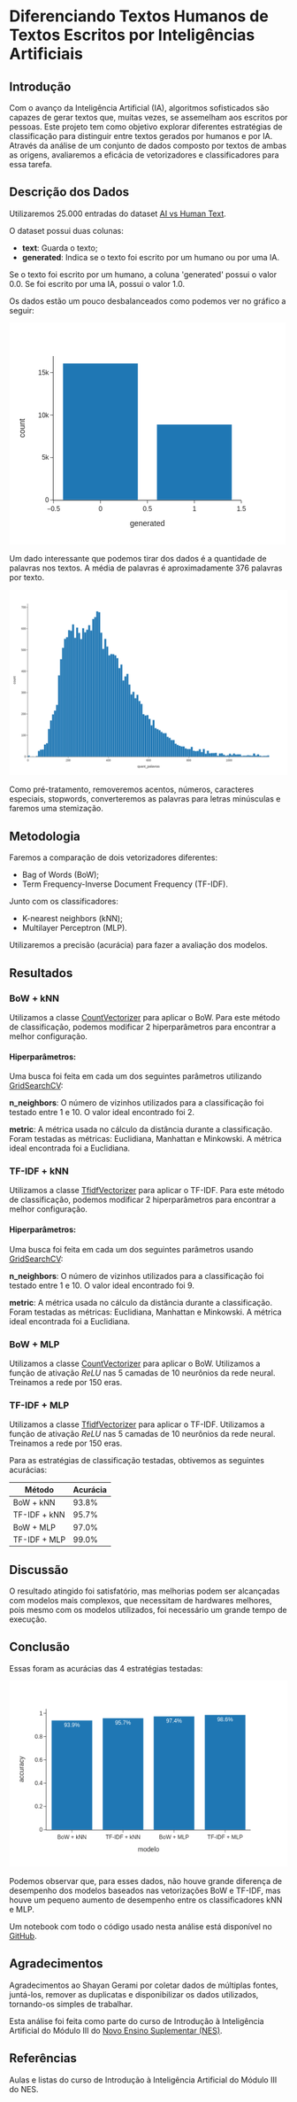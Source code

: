 # Diferenciando Textos Humanos de Textos Escritos por Inteligências Artificiais

## Introdução

Com o avanço da Inteligência Artificial (IA), algoritmos sofisticados são capazes de gerar textos que, muitas vezes, se assemelham aos escritos por pessoas. Este projeto tem como objetivo explorar diferentes estratégias de classificação para distinguir entre textos gerados por humanos e por IA. Através da análise de um conjunto de dados composto por textos de ambas as origens, avaliaremos a eficácia de vetorizadores e classificadores para essa tarefa.

## Descrição dos Dados

Utilizaremos 25.000 entradas do dataset [AI vs Human Text](https://www.kaggle.com/datasets/shanegerami/ai-vs-human-text/data).

O dataset possui duas colunas:

- **text**: Guarda o texto;
- **generated**: Indica se o texto foi escrito por um humano ou por uma IA.

Se o texto foi escrito por um humano, a coluna 'generated' possui o valor 0.0. Se foi escrito por uma IA, possui o valor 1.0.

Os dados estão um pouco desbalanceados como podemos ver no gráfico a seguir:

![Gráfico que mostra o balanceamento dos dados](balanceamento.png)

Um dado interessante que podemos tirar dos dados é a quantidade de palavras nos textos. A média de palavras é aproximadamente 376 palavras por texto.

![Quantidade de palavras nos textos](quant_palavras.png)

Como pré-tratamento, removeremos acentos, números, caracteres especiais, stopwords, converteremos as palavras para letras minúsculas e faremos uma stemização.

## Metodologia

Faremos a comparação de dois vetorizadores diferentes:

- Bag of Words (BoW);
- Term Frequency-Inverse Document Frequency (TF-IDF).

Junto com os classificadores:

- K-nearest neighbors (kNN);
- Multilayer Perceptron (MLP).

Utilizaremos a precisão (acurácia) para fazer a avaliação dos modelos.

## Resultados

### BoW + kNN

Utilizamos a classe [CountVectorizer](https://scikit-learn.org/stable/modules/generated/sklearn.feature_extraction.text.CountVectorizer.html) para aplicar o BoW. Para este método de classificação, podemos modificar 2 hiperparâmetros para encontrar a melhor configuração.

#### Hiperparâmetros:

Uma busca foi feita em cada um dos seguintes parâmetros utilizando [GridSearchCV](https://scikit-learn.org/stable/modules/generated/sklearn.model_selection.GridSearchCV.html):

**n_neighbors**: O número de vizinhos utilizados para a classificação foi testado entre 1 e 10. O valor ideal encontrado foi 2.

**metric**: A métrica usada no cálculo da distância durante a classificação. Foram testadas as métricas: Euclidiana, Manhattan e Minkowski. A métrica ideal encontrada foi a Euclidiana.

### TF-IDF + kNN

Utilizamos a classe [TfidfVectorizer](https://scikit-learn.org/stable/modules/generated/sklearn.feature_extraction.text.TfidfVectorizer.html) para aplicar o TF-IDF. Para este método de classificação, podemos modificar 2 hiperparâmetros para encontrar a melhor configuração.

#### Hiperparâmetros:

Uma busca foi feita em cada um dos seguintes parâmetros usando [GridSearchCV](https://scikit-learn.org/stable/modules/generated/sklearn.model_selection.GridSearchCV.html):

**n_neighbors**: O número de vizinhos utilizados para a classificação foi testado entre 1 e 10. O valor ideal encontrado foi 9.

**metric**: A métrica usada no cálculo da distância durante a classificação. Foram testadas as métricas: Euclidiana, Manhattan e Minkowski. A métrica ideal encontrada foi a Euclidiana.

### BoW + MLP

Utilizamos a classe [CountVectorizer](https://scikit-learn.org/stable/modules/generated/sklearn.feature_extraction.text.CountVectorizer.html) para aplicar o BoW. Utilizamos a função de ativação _ReLU_ nas 5 camadas de 10 neurônios da rede neural. Treinamos a rede por 150 eras.

### TF-IDF + MLP

Utilizamos a classe [TfidfVectorizer](https://scikit-learn.org/stable/modules/generated/sklearn.feature_extraction.text.TfidfVectorizer.html) para aplicar o TF-IDF. Utilizamos a função de ativação _ReLU_ nas 5 camadas de 10 neurônios da rede neural. Treinamos a rede por 150 eras.

Para as estratégias de classificação testadas, obtivemos as seguintes acurácias:

| Método       | Acurácia |
| ------------ | -------- |
| BoW + kNN    | 93.8%    |
| TF-IDF + kNN | 95.7%    |
| BoW + MLP    | 97.0%    |
| TF-IDF + MLP | 99.0%    |

## Discussão

O resultado atingido foi satisfatório, mas melhorias podem ser alcançadas com modelos mais complexos, que necessitam de hardwares melhores, pois mesmo com os modelos utilizados, foi necessário um grande tempo de execução.

## Conclusão

Essas foram as acurácias das 4 estratégias testadas:

![Acurácia das estratégias](accuracies.png)

Podemos observar que, para esses dados, não houve grande diferença de desempenho dos modelos baseados nas vetorizações BoW e TF-IDF, mas houve um pequeno aumento de desempenho entre os classificadores kNN e MLP.

Um notebook com todo o código usado nesta análise está disponível no [GitHub](https://github.com/AmonVanderlei/ai-vs-human-text).

## Agradecimentos

Agradecimentos ao Shayan Gerami por coletar dados de múltiplas fontes, juntá-los, remover as duplicatas e disponibilizar os dados utilizados, tornando-os simples de trabalhar.

Esta análise foi feita como parte do curso de Introdução à Inteligência Artificial do Módulo III do [Novo Ensino Suplementar (NES)](novoensinosuplementar.com).

## Referências

Aulas e listas do curso de Introdução à Inteligência Artificial do Módulo III do NES.
